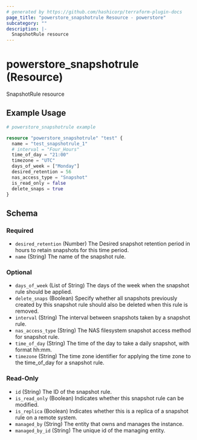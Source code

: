 ```yaml
---
# generated by https://github.com/hashicorp/terraform-plugin-docs
page_title: "powerstore_snapshotrule Resource - powerstore"
subcategory: ""
description: |-
  SnapshotRule resource
---
```


# powerstore_snapshotrule (Resource)

SnapshotRule resource

## Example Usage

```terraform
# powerstore_snapshotrule example

resource "powerstore_snapshotrule" "test" {
  name = "test_snapshotrule_1"
  # interval = "Four_Hours"
  time_of_day = "21:00"
  timezone = "UTC"
  days_of_week = ["Monday"]
  desired_retention = 56
  nas_access_type = "Snapshot"
  is_read_only = false
  delete_snaps = true
}
```

<!-- schema generated by tfplugindocs -->
## Schema

### Required

- `desired_retention` (Number) The Desired snapshot retention period in hours to retain snapshots for this time period.
- `name` (String) The name of the snapshot rule.

### Optional

- `days_of_week` (List of String) The days of the week when the snapshot rule should be applied.
- `delete_snaps` (Boolean) Specify whether all snapshots previously created by this snapshot rule should also be deleted when this rule is removed.
- `interval` (String) The interval between snapshots taken by a snapshot rule.
- `nas_access_type` (String) The NAS filesystem snapshot access method for snapshot rule.
- `time_of_day` (String) The time of the day to take a daily snapshot, with format hh:mm.
- `timezone` (String) The time zone identifier for applying the time zone to the time_of_day for a snapshot rule.

### Read-Only

- `id` (String) The ID of the snapshot rule.
- `is_read_only` (Boolean) Indicates whether this snapshot rule can be modified.
- `is_replica` (Boolean) Indicates whether this is a replica of a snapshot rule on a remote system.
- `managed_by` (String) The entity that owns and manages the instance.
- `managed_by_id` (String) The unique id of the managing entity.


